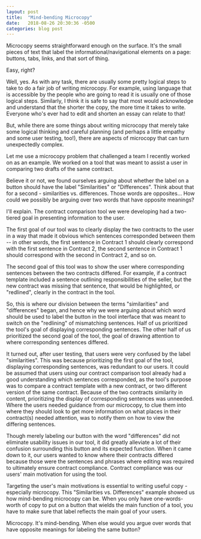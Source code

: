 ```yaml
---
layout: post
title:  "Mind-bending Microcopy"
date:   2018-08-26 20:30:36 -0500
categories: blog post
---
```


Microcopy seems straightforward enough on the surface. It's the small pieces of text that label the informational/navigational elements on a page: buttons, tabs, links, and that sort of thing.

Easy, right?

Well, yes. As with any task, there are usually some pretty logical steps to take to do a fair job of writing microcopy. For example, using language that is accessible by the people who are going to read it is usually one of those logical steps.
Similarly, I think it is safe to say that most would acknowledge and understand that the shorter the copy, the more time it takes to write. Everyone who's ever had to edit and shorten an essay can relate to that!

But, while there are some things about writing microcopy that merely take some logical thinking and careful planning (and perhaps a little empathy and some user testing, too!), there are aspects of microcopy that can turn unexpectedly complex.

Let me use a microcopy problem that challenged a team I recently worked on as an example. We worked on a tool that was meant to assist a user in comparing two drafts of the same contract.

Believe it or not, we found ourselves arguing about whether the label on a button should have the label "Similarities" or "Differences". Think about that for a second - similarities vs. differences. Those words are opposites... How could we possibly be arguing over two words that have opposite meanings?

I'll explain.
The contract comparison tool we were developing had a two-tiered goal in presenting information to the user.

The first goal of our tool was to clearly display the two contracts to the user in a way that made it obvious which sentences corresponded between them -- in other words, the first sentence in Contract 1 should clearly correspond with the first sentence in Contract 2, the second sentence in Contract 1 should correspond with the second in Contract 2, and so on.

The second goal of this tool was to show the user where corresponding sentences between the two contracts differed. For example, if a contract template included a sentence outlining responsibilities of the seller, but the new contract was missing that sentence, that would be highlighted, or "redlined", clearly in the contract in the tool.

So, this is where our division between the terms "similarities" and "differences" began, and hence why we were arguing about which word should be used to label the button in the tool interface that was meant to switch on the "redlining" of mismatching sentences. Half of us prioritized the tool's goal of displaying corresponding sentences. The other half of us prioritized the second goal of the tool, the goal of drawing attention to where corresponding sentences differed.

It turned out, after user testing, that users were very confused by the label "similarities". This was because prioritizing the first goal of the tool, displaying corresponding sentences, was redundant to our users. It could be assumed that users using our contract comparison tool already had a good understanding which sentences corresponded, as the tool's purpose was to compare a contract template with a new contract, or two different version of the same contract. Because of the two contracts similarity in content, prioritizing the display of corresponding sentences was unneeded. Where the users needed guidance from our microcopy, to clue them into where they should look to get more information on what places in their contract(s) needed attention, was to notify them on how to view the differing sentences.

Though merely labeling our button with the word "differences" did not eliminate usability issues in our tool, it did greatly alleviate a lot of their confusion surrounding this button and its expected function. When it came down to it, our users wanted to know where their contracts differed because those were the sentences and phrases where editing was required to ultimately ensure contract compliance. Contract compliance was our users' main motivation for using the tool.

Targeting the user's main motivations is essential to writing useful copy - especially microcopy. This "Similarities vs. Differences" example showed us how mind-bending microcopy can be. When you only have one-words-worth of copy to put on a button that wields the main function of a tool, you have to make sure that label reflects the main goal of your users.

Microcopy. It's mind-bending.
When else would you argue over words that have opposite meanings for labeling the same button?
